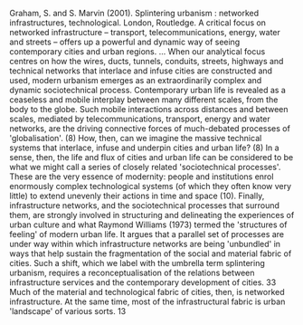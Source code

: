 ﻿Graham, S. and S. Marvin (2001). Splintering urbanism : networked infrastructures, technological. London, Routledge.
A critical focus on networked infrastructure – transport, telecommunications, energy, water and streets – offers up a powerful and dynamic way of seeing contemporary cities and urban regions. ... When our analytical focus centres on how the wires, ducts, tunnels, conduits, streets, highways and technical networks that interlace and infuse cities are constructed and used, modern urbanism emerges as an extraordinarily complex and dynamic sociotechnical process.  Contemporary urban life is revealed as a ceaseless and mobile interplay between many different scales, from the body to the globe. Such mobile interactions across distances and between scales, mediated by telecommunications, transport, energy and water networks, are the driving connective forces of much-debated processes of 'globalisation'. (8)
How, then, can we imagine the massive technical systems that interlace, infuse and underpin cities and urban life? (8)
In a sense, then, the life and flux of cities and urban life can be considered to be what we might call a series of closely related 'sociotechnical processes'. These are the very essence of modernity: people and institutions enrol enormously complex technological systems (of which they often know very little) to extend unevenly their actions in time and space (10).
Finally, infrastructure networks, and the sociotechnical processes that surround them, are strongly involved in structuring and delineating the experiences of urban culture and what Raymond Williams (1973) termed the 'structures of feeling' of modern urban life. 
It argues that a parallel set of processes are under way within which infrastructure networks are being 'unbundled' in ways that help sustain the fragmentation of the social and material fabric of cities. Such a shift, which we label with the umbrella term splintering urbanism, requires a reconceptualisation of the relations between infrastructure services and the contemporary development of cities. 33
Much of the material and technological fabric of cities, then, is  networked infrastructure. At the same time, most of the infrastructural fabric is urban 'landscape' of various sorts. 13
